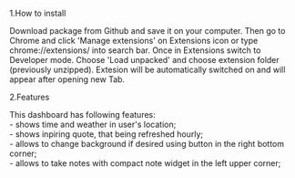 1.How to install

Download package from Github and save it on your computer.
Then go to Chrome and click 'Manage extensions' on Extensions icon or type chrome://extensions/ into search bar.
Once in Extensions switch to Developer mode. 
Choose 'Load unpacked' and choose extension folder (previously unzipped).
Extesion will be automatically switched on and will appear after opening new Tab.

2.Features

This dashboard has following features:
   <br> - shows time and weather in user's location;
   <br> - shows inpiring quote, that being refreshed hourly;
   <br> - allows to change background if desired using button in the right bottom corner;
   <br> - allows to take notes with compact note widget in the left upper corner;

